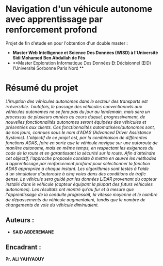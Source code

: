 # Navigation d'un véhicule autonome avec apprentissage par renforcement profond 

Projet de fin d'etude en pour l'obtention d'un double master : 
 - **Master Web Intelligence et Science Des Données (WISD) à l'Université Sidi Mohamed Ben Abdallah de Fès**
 - **Master Exploration Informatique Des Données Et Décisionnel (EID) l'Université Sorbonne Paris Nord ** 

# Résumé du projet

*L'irruption des véhicules autonomes dans le secteur des transports est irréversible. Toutefois,
le passage des véhicules conventionnels aux véhicules autonomes ne se fera pas du jour au
lendemain, mais sera un processus de plusieurs années au cours duquel, progressivement, de
nouvelles fonctionnalités autonomes seront équipées des véhicules et présentées aux clients.
Ces fonctionnalités automatisées/autonomes sont, de nos jours, connues sous le nom d'ADAS
(Advanced Driver Assistance Systems). L'objectif de ce projet est, par la combinaison de
différentes fonctions ADAS, faire en sorte que le véhicule navigue sur une autoroute de
manière autonome, mais en même temps, en respectant les exigences du code de la route et
en garantissant la sécurité sur la route. Afin d'atteindre cet objectif, l'approche proposée
consiste à mettre en œuvre les méthodes d'apprentissage par renforcement profond pour
sélectionner la fonction ADAS appropriée à chaque instant. Les algorithmes sont testés à
l'aide d'un simulateur d’autoroute à cinq voies dans des conditions de trafic dense. Le
véhicule sera guidé par les données LIDAR provenant du capteur installé dans le véhicule
(capteur équipant la plupart des futurs véhicules autonomes). Les résultats ont montré qu'au
fur et à mesure que l'apprentissage de la conduite progressait, la vitesse moyenne et le
nombre de dépassements du véhicule augmentaient, tandis que le nombre de changements de
voie du véhicule diminuaient.*


## Auteurs :
- **SAID ABDEREMANE**

## Encadrant :
**Pr. ALI YAHYAOUY**
